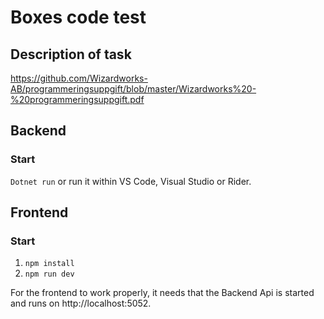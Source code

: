 # Boxes code test

## Description of task
https://github.com/Wizardworks-AB/programmeringsuppgift/blob/master/Wizardworks%20-%20programmeringsuppgift.pdf

## Backend

### Start
```Dotnet run``` or run it within VS Code, Visual Studio or Rider.

## Frontend

### Start
1. ```npm install```
2. ```npm run dev```

For the frontend to work properly, it needs that the Backend Api is started and runs on http://localhost:5052.

